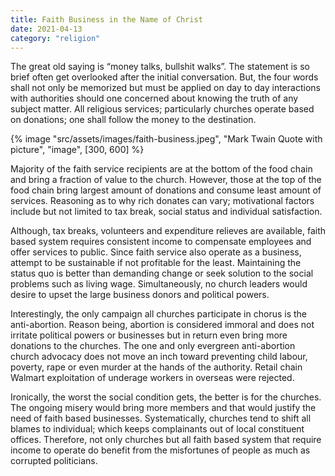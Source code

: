 ```yaml
---
title: Faith Business in the Name of Christ
date: 2021-04-13
category: "religion"
---
```


The great old saying is “money talks, bullshit walks”. The statement is so brief often get overlooked after the initial conversation. But, the four words shall not only be memorized but must be applied on day to day interactions with authorities should one concerned about knowing the truth of any subject matter. All religious services; particularly churches operate based on donations; one shall follow the money to the destination.

<!-- excerpt -->

{% image "src/assets/images/faith-business.jpeg", "Mark Twain Quote with picture", "image", [300, 600] %}

Majority of the faith service recipients are at the bottom of the food chain and bring a fraction of value to the church. However, those at the top of the food chain bring largest amount of donations and consume least amount of services. Reasoning as to why rich donates can vary; motivational factors include but not limited to tax break, social status and individual satisfaction.

Although, tax breaks, volunteers and expenditure relieves are available, faith based system requires consistent income to compensate employees and offer services to public. Since faith service also operate as a business, attempt to be sustainable if not profitable for the least. Maintaining the status quo is better than demanding change or seek solution to the social problems such as living wage. Simultaneously, no church leaders would desire to upset the large business donors and political powers.

Interestingly, the only campaign all churches participate in chorus is the anti-abortion. Reason being, abortion is considered immoral and does not irritate political powers or businesses but in return even bring more donations to the churches. The one and only evergreen anti-abortion church advocacy does not move an inch toward preventing child labour, poverty, rape or even murder at the hands of the authority. Retail chain Walmart exploitation of underage workers in overseas were rejected.

Ironically, the worst the social condition gets, the better is for the churches. The ongoing misery would bring more members and that would justify the need of faith based businesses. Systematically, churches tend to shift all blames to individual; which keeps complainants out of local constituent offices. Therefore, not only churches but all faith based system that require income to operate do benefit from the misfortunes of people as much as corrupted politicians.
